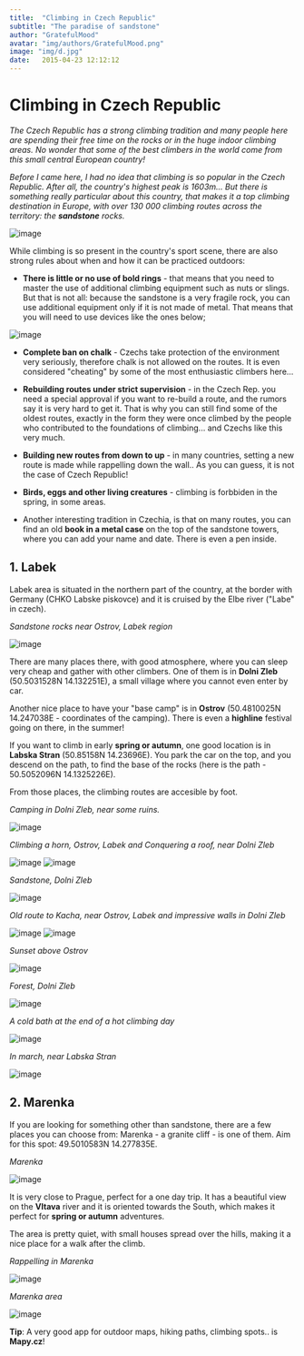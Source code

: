 ```yaml
---
title:  "Climbing in Czech Republic"
subtitle: "The paradise of sandstone"
author: "GratefulMood"
avatar: "img/authors/GratefulMood.png"
image: "img/d.jpg"
date:   2015-04-23 12:12:12
---
```


# Climbing in Czech Republic

_The Czech Republic has a strong climbing tradition and many people here are spending their free time on the rocks or in the huge indoor climbing areas. No wonder that some of the best climbers in the world come from this small central European country!_

_Before I came here, I had no idea that climbing is so popular in the Czech Republic. After all, the country's highest peak is 1603m... But there is something really particular about this country, that makes it a top climbing destination in Europe, with over 130 000 climbing routes across the territory: the **sandstone** rocks._

![image](img/Labek/DSC08918_02.jpg)

While climbing is so present in the country's sport scene, there are also strong rules about when and how it can be practiced outdoors:


* **There is little or no use of bold rings** - that means that you need to master the use of additional climbing equipment such as nuts or slings. But that is not all: because the sandstone is a very fragile rock, you can use additional equipment only if it is not made of metal. That means that you will need to use devices like the ones below;

![image](img/Labek/DSC09630.jpg)

* **Complete ban on chalk** - Czechs take protection of the environment very seriously, therefore chalk is not allowed on the routes. It is even considered "cheating" by some of the most enthusiastic climbers here...

* **Rebuilding routes under strict supervision** - in the Czech Rep. you need a special approval if you want to re-build a route, and the rumors say it is very hard to get it. That is why you can still find some of the oldest routes, exactly in the form they were once climbed by the people who contributed to the foundations of climbing... and Czechs like this very much.

* **Building new routes from down to up** - in many countries, setting a new route is made while rappelling down the wall.. As you can guess, it is not the case of Czech Republic! 

* **Birds, eggs and other living creatures** - climbing is forbbiden in the spring, in some areas.

* Another interesting tradition in Czechia, is that on many routes, you can find an old **book in a metal case** on the top of the sandstone towers, where you can add your name and date. There is even a pen inside. 


## 1. Labek 

Labek area is situated in the northern part of the country, at the border with Germany (CHKO Labske piskovce) and it is cruised by the Elbe river ("Labe" in czech).

_Sandstone rocks near Ostrov, Labek region_

![image](img/Labek/DSC08261.jpg)

There are many places there, with good atmosphere, where you can sleep very cheap and gather with other climbers. One of them is in **Dolni Zleb** (50.5031528N 14.132251E), a small village where you cannot even enter by car.

Another nice place to have your "base camp" is in **Ostrov** (50.4810025N 14.247038E - coordinates of the camping). There is even a **highline** festival going on there, in the summer! 

If you want to climb in early **spring or autumn**, one good location is in **Labska Stran** (50.85158N 14.23696E). You park the car on the top, and you descend on the path, to find the base of the rocks (here is the path - 50.5052096N 14.1325226E).

From those places, the climbing routes are accesible by foot.

_Camping in Dolni Zleb, near some ruins._

![image](img/Labek/DSC08277.jpg)

_Climbing a horn, Ostrov, Labek and Conquering a roof, near Dolni Zleb_

![image](img/Labek/DSC08254.jpg) ![image](img/Labek/DSC08272.jpg)

_Sandstone, Dolni Zleb_

![image](img/Labek/DSC08284.jpg)

_Old route to Kacha, near Ostrov, Labek and impressive walls in Dolni Zleb_

![image](img/Labek/DSC08250.jpg) ![image](img/Labek/DSC08293.jpg)

_Sunset above Ostrov_

![image](img/Labek/DSC08255.jpg)


_Forest, Dolni Zleb_ 

![image](img/Labek/DSC08280.jpg) 

_A cold bath at the end of a hot climbing day_

![image](img/Labek/DSC08298.jpg)


_In march, near Labska Stran_

![image](img/Labek/DSC09622.jpg)



## 2. Marenka

If you are looking for something other than sandstone, there are a few places you can choose from: Marenka - a granite cliff - is one of them. Aim for this spot: 49.5010583N 14.277835E.

_Marenka_

![image](img/Labek/DSC09357.jpg)

It is very close to Prague, perfect for a one day trip. It has a beautiful view on the **Vltava** river and it is oriented towards the South, which makes it perfect for **spring or autumn** adventures.

The area is pretty quiet, with small houses spread over the hills, making it a nice place for a walk after the climb. 

_Rappelling in Marenka_

![image](img/Labek/DSC09352.jpg)

_Marenka area_

![image](img/Labek/DSC09402.jpg)

**Tip**: A very good app for outdoor maps, hiking paths, climbing spots.. is **Mapy.cz**! 












